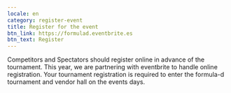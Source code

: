 ```yaml
---
locale: en
category: register-event
title: Register for the event
btn_link: https://formulad.eventbrite.es
btn_text: Register
---
```


Competitors and Spectators should register online in advance of the tournament.
This year, we are partnering with eventbrite to handle online registration. Your tournament registration
is required to enter the formula-d tournament and vendor hall on the events days.
